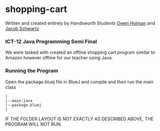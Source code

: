 # shopping-cart

Written and created entirely by Handsworth Students [Owen Holman](https://owenholman.com) and [Jacob Schwartz](https://jacob-schwartz.com)

### ICT-12 Java Programming Semi Final

We were tasked with created an offline shopping cart program similar to Amazon however offline for our teacher using Java.

### Running the Program
Open the package.bluej file in BlueJ and compile and then run the main class

```
|
|--main.java
|--package.bluej
|
```
IF THE FOLDER LAYOUT IS NOT EXACTLY AS DESCRIBED ABOVE, THE PROGRAM WILL NOT RUN.
